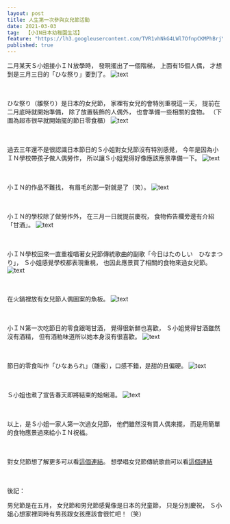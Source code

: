 ```yaml
---
layout: post
title: 人生第一次參與女兒節活動
date: 2021-03-03
tag:  【小IN日本幼稚園生活】
feature: "https://lh3.googleusercontent.com/TVR1vhNkG4LWl7OfnpCKMPhBrjYWErfJ44Faixyf0Gp921421uvY_nei0dwBb8X7KrphlS7pp5gzPMNew6cJYUQ6MewoW3s8zM8Z7hbgZxT6LY6jCdKlhvxwuFZHElyN6pe07E_Szyk=w2400"
published: true
---
```


二月某天Ｓ小姐接小ＩＮ放學時，
發現擺出了一個階梯，
上面有15個人偶，
才想到是三月三日的「ひな祭り」要到了。
![text](https://lh3.googleusercontent.com/_XIp03e91m2L-6UnkX38qkwSfJ_PWPa1LaLGMJA-z2jfZ9zL_5a8thl3qDzXUL0_5ULtpPizFhxydIlQyLLBDUdNJQszLAVOm_7SFGojUdud31cfB2gN-zhmJYTIw_gyO5_vxxPJJw4=w2400)


<br><br>
ひな祭り（雛祭り）是日本的女兒節，
家裡有女兒的會特別重視這一天，
提前在二月底時就開始準備，
除了放置裝飾的人偶外，
也會準備一些相關的食物。
（下圖為超市很早就開始擺的節日零食櫃）
![text](https://lh3.googleusercontent.com/LPVwhUxDXrmAnlMA_wNOFJLwdrMqYYyvh3mXZ60dAssirLOSgYq9TZuAx3HR9H_Uzmg0H9TbS_UXTqVmo93CHl_3aKJzOnc3dhUVzPco9ZpcMgm8D68QXV6PUJ-Jf8-HdbMo77JfYjQ=w2400)


<br><br>
過去三年還不是很認識日本節日的Ｓ小姐對女兒節沒有特別感覺，
今年是因為小ＩＮ學校帶孩子做人偶勞作，
所以讓Ｓ小姐覺得好像應該應景準備一下。
![text](https://lh3.googleusercontent.com/T3UnMoNMaVYbYJ8HJiz-PTBfkT2rdqJBmeVp-uAD8nG7Q95cl9RGTP2f4ixyifZMpeSBe7N0PLJzu3TjOKXXDdjO2krGLUPpTRgK9fJMLDYuH4ImYCdKrZVGf_reCNLCn2MYA1TiRC4=w2400)



<br><br>
小ＩＮ的作品不難找，
有眉毛的那一對就是了（笑）。
![text](https://lh3.googleusercontent.com/6zDtc_TB_vZNKMP1KmTVtM-ZwnfkvED65bK8kVahvGis1RlcZeUO-4Dww6-hyAWHZpPGn7IYKUZFcH3ymHqDKuOnqv8tvgfGzanH1a7oCQfEdBf1gEqGw67ksg1XC7sMnUSFh2oLH6U=w2400)


<br><br>
小ＩＮ的學校除了做勞作外，
在三月一日就提前慶祝，
食物佈告欄旁邊有介紹「甘酒」。
![text](https://lh3.googleusercontent.com/U7YY-3mDKtG5FBkeclMrwIwfNY5A7_nKZme6SO9-M6_BUNz985Df8rNF7I3HAyeFWz90Mv3U75K25aauZXU1-rVHdrSQUs38yOWemTY8tbJWgwoExJQyetVekvcIhQyhMhLVgnYbyMY=w2400)


<br><br>
小ＩＮ學校回來一直重複唱著女兒節傳統歌曲的副歌「今日はたのしい　ひなまつり」，
Ｓ小姐感覺學校都表現重視，
也因此應景買了相關的食物來過女兒節。
![text](https://lh3.googleusercontent.com/0kz69xTJLDsr6DaHyZslhA_StJ2pvtQRe3DrDWn7YbwORAHZmraS49WQsOBvUOG0hX3ShLRSPfMq5kTFv70OrMmpdMF4C_GZ-BioI8h_EVLMEgP6STUyhMPXoQ8sTBlVYZP-qFPn7J4=w2400)


<br><br>
在火鍋裡放有女兒節人偶圖案的魚板。
![text](https://lh3.googleusercontent.com/bmlCmDKj5nclHHj9oVEVPEIEnSjeO2f-jq_iH5R7yT7xsquq_e9YBiIjF-5E51VQge-_oFFNuLfXmlfugMqsWD5Vb-10Dk5X-X31ipsjJWt2pCv3Emxo9Q1UuhxasKjh_WDqSyNoO-c=w2400)


<br><br>
小ＩＮ第一次吃節日的零食跟喝甘酒，
覺得很新鮮也喜歡，
Ｓ小姐覺得甘酒雖然沒有酒精，
但有酒粕味道所以她本身沒有很喜歡。
![text](https://lh3.googleusercontent.com/gFThvoziEmCNVydRacP-YsteEEVyanP4nz85VLsL7b1DUZaS2T2gWUlPxeRD6pQ9DHkaiYuKRF2Lr-igddwEWFk7j0VB0jqAewZrlorc8Fcm96G433SU4twDv534gucsPmlzscuiIUo=w2400)


<br><br>
節日的零食叫作「ひなあられ」（雛霰），口感不錯，是甜的且偏硬。
![text](https://lh3.googleusercontent.com/easkT5ZL2U-QkbATE74ghMk1dQULF03ZISNU5M8d9lr2MB_YwnzO1t7LHTJG6hV7nHy4wGoMwPslyRhvjjB_h7LLJKKN-j8B5gDmRVyT7sGQj5-2LF3CE4irhVNvw-lVKoSxzXz9z68=w2400)


<br><br>
Ｓ小姐也煮了宣告春天即將結束的蛤蜊湯。
![text](https://lh3.googleusercontent.com/6UCPFgL1Nco6xCKQcQOvFvmnIjtsqI0N8vsuNOxBYEh0XFyM9wRCw542qdmLxXbh29yHBnw_iRTcgjkeRkjJ7TiPwQyeTs2_QvmWYWSQ2CEMNImZTucVb-cxqxmQk5kdLGgZOfz2foQ=w2400)


<br><br>
以上，是Ｓ小姐一家人第一次過女兒節，
他們雖然沒有買人偶來擺，
而是用簡單的食物應景過來給小ＩＮ祝福。


<br><br>
對女兒節想了解更多可以看[這個連結](https://livejapan.com/zh-tw/article-a0000994/)。
想學唱女兒節傳統歌曲可以看[這個連結](https://www.youtube.com/watch?v=ZutHBxf_5_A)


<br><br>
後記：

男兒節是在五月，
女兒節和男兒節感覺像是日本的兒童節，
只是分別慶祝，
Ｓ小姐心想家裡同時有男孩跟女孩應該會很忙吧！（笑）
